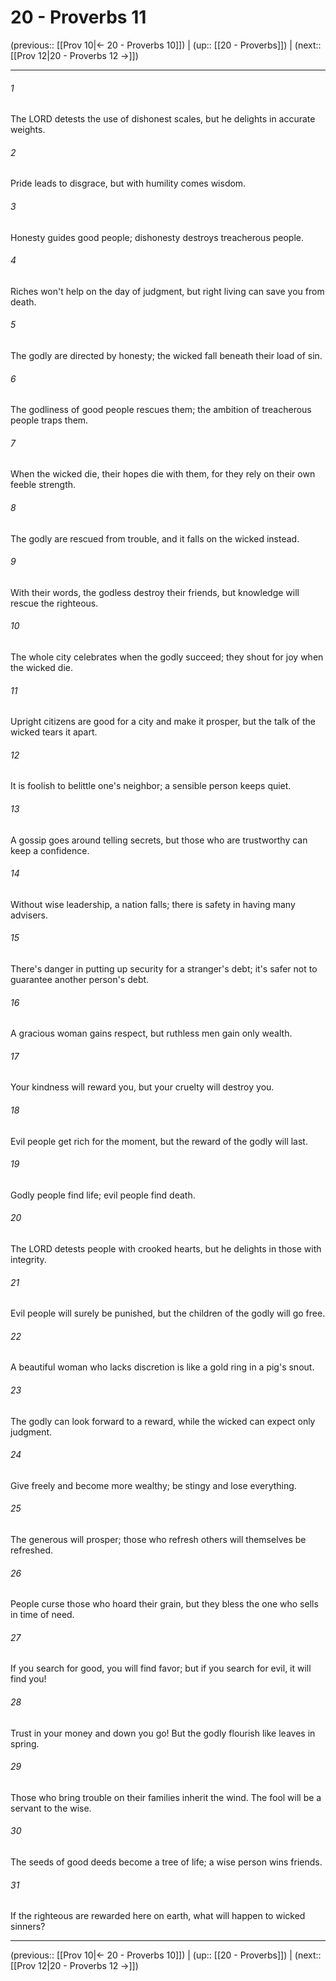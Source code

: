 # 20 - Proverbs 11

(previous:: [[Prov 10|← 20 - Proverbs 10]]) | (up:: [[20 - Proverbs]]) | (next:: [[Prov 12|20 - Proverbs 12 →]])

***


###### 1 
The LORD detests the use of dishonest scales, but he delights in accurate weights. 

###### 2 
Pride leads to disgrace, but with humility comes wisdom. 

###### 3 
Honesty guides good people; dishonesty destroys treacherous people. 

###### 4 
Riches won't help on the day of judgment, but right living can save you from death. 

###### 5 
The godly are directed by honesty; the wicked fall beneath their load of sin. 

###### 6 
The godliness of good people rescues them; the ambition of treacherous people traps them. 

###### 7 
When the wicked die, their hopes die with them, for they rely on their own feeble strength. 

###### 8 
The godly are rescued from trouble, and it falls on the wicked instead. 

###### 9 
With their words, the godless destroy their friends, but knowledge will rescue the righteous. 

###### 10 
The whole city celebrates when the godly succeed; they shout for joy when the wicked die. 

###### 11 
Upright citizens are good for a city and make it prosper, but the talk of the wicked tears it apart. 

###### 12 
It is foolish to belittle one's neighbor; a sensible person keeps quiet. 

###### 13 
A gossip goes around telling secrets, but those who are trustworthy can keep a confidence. 

###### 14 
Without wise leadership, a nation falls; there is safety in having many advisers. 

###### 15 
There's danger in putting up security for a stranger's debt; it's safer not to guarantee another person's debt. 

###### 16 
A gracious woman gains respect, but ruthless men gain only wealth. 

###### 17 
Your kindness will reward you, but your cruelty will destroy you. 

###### 18 
Evil people get rich for the moment, but the reward of the godly will last. 

###### 19 
Godly people find life; evil people find death. 

###### 20 
The LORD detests people with crooked hearts, but he delights in those with integrity. 

###### 21 
Evil people will surely be punished, but the children of the godly will go free. 

###### 22 
A beautiful woman who lacks discretion is like a gold ring in a pig's snout. 

###### 23 
The godly can look forward to a reward, while the wicked can expect only judgment. 

###### 24 
Give freely and become more wealthy; be stingy and lose everything. 

###### 25 
The generous will prosper; those who refresh others will themselves be refreshed. 

###### 26 
People curse those who hoard their grain, but they bless the one who sells in time of need. 

###### 27 
If you search for good, you will find favor; but if you search for evil, it will find you! 

###### 28 
Trust in your money and down you go! But the godly flourish like leaves in spring. 

###### 29 
Those who bring trouble on their families inherit the wind. The fool will be a servant to the wise. 

###### 30 
The seeds of good deeds become a tree of life; a wise person wins friends. 

###### 31 
If the righteous are rewarded here on earth, what will happen to wicked sinners?

***

(previous:: [[Prov 10|← 20 - Proverbs 10]]) | (up:: [[20 - Proverbs]]) | (next:: [[Prov 12|20 - Proverbs 12 →]])
